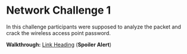 
# Network Challenge 1

In this challenge participants were supposed to analyze the packet and crack the wireless access point password.

**Walkthrough:** [Link Heading](https://geekfreak18.wordpress.com/2020/10/10/cyber-gym-3-0-ctf-writeup/) (**Spoiler Alert**)

